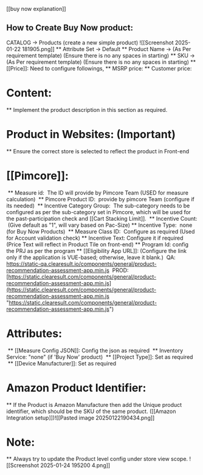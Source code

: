[[buy now explanation]]
## How to Create Buy Now product:
 
 CATALOG -> Products (create a new simple product)
	 ![[Screenshot 2025-01-22 181905.png]]
 ** Attribute Set -> Default
 ** Product Name -> (As Per requirement template) (Ensure there is no any spaces in starting)
 ** SKU -> (As Per requirement template) (Ensure there is no any spaces in starting)
 ** [[Price]]: 
	Need to configure followings,
	** MSRP price: 
	** Customer price:
# Content:
 ** Implement the product description in this section as required.
# Product in Websites: (Important)
 ** Ensure the correct store is selected to reflect the product in Front-end
# [[Pimcore]]:
  ** Measure id: 
	  The ID will provide by Pimcore Team (USED for measure calculation)
  ** Pimcore Product ID: 
	  provide by pimcore Team (configure if its needed)
  ** Incentive Category Group: 
	  The sub-category needs to be configured as per the sub-category set in Pimcore, which will be used for the past-participation check and [[Cart Stacking Limit]].
  ** Incentive Count: 
	  (Give default as "1", will vary based on Pac-Size)
  ** Incentive Type: 
	  none (for Buy Now Products)
  ** Measure Class ID: 
	  Configure as required (Used for Account validation check)
  ** Incentive Text:
	  Configure it if required (Price Text will reflect in Product Tile on front-end)
  ** Program Id:
	  config the PRJ as per the program
  ** [[Eligibility App URL]]: (Configure the link only if the application is VUE-based; otherwise,   leave it blank.)
	 QA: https://static-qa.clearesult.io/components/general/product-recommendation-assessment-app.min.js
	 PROD: [https://static.clearesult.com/components/general/product-recommendation-assessment-app.min.js](https://static.clearesult.com/components/general/product-recommendation-assessment-app.min.js "https://static.clearesult.com/components/general/product-recommendation-assessment-app.min.js")	  
# Attributes:
 ** [[Measure Config JSON]]: Config the json as required
 ** Inventory Service: "none" (if 'Buy Now' product)
 ** [[Project Type]]: Set as required
 ** [[Device Manufacturer]]: Set as required
# Amazon Product Identifier: 
** If the Product is Amazon Manufacture then add the Unique product identifier, which should be the SKU of the same product. ([[Amazon Integration setup]])![[Pasted image 20250122190434.png]]

# Note: 
** Always try to update the Product level config under store view scope.	![[Screenshot 2025-01-24 195200 4.png]]
